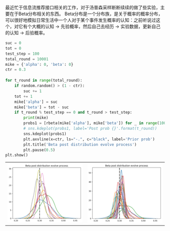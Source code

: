 最近忙于信息流推荐接口相关的工作，对于汤普森采样断断续续的做了些实验，主要在于Beta分布相关的东西。
Beta分布是一个分布族，是关于概率的概率分布，可以很好地模拟日常生活中一个人对于某个事件发生概率的认知：之前听说过这个，对它有个大概的认知 -> 先验概率，然后自己去经历 -> 实验数据，更新自己的认知 -> 后验概率。
```python
suc = 0
tot = 0
test_step = 100
total_round = 10001
mike = {'alpha': 0, 'beta': 0}
ctr = 0.3

for t_round in range(total_round):
    if random.random() > (1 - ctr):
        suc += 1
    tot += 1
    mike['alpha'] = suc
    mike['beta'] = tot - suc
    if t_round % test_step == 0 and t_round > test_step:
        print(mike)
        probs1 = [rbeta(mike['alpha'], mike['beta']) for _ in range(100)]
        # sns.kdeplot(probs1, label='Post prob {}'.format(t_round))
        sns.kdeplot(probs1)
        plt.axvline(x=ctr, ls="-.", c="black", label='Prior prob')
        plt.title('Beta post distribution evolve process')
        plt.pause(0.5)
plt.show()
```
<table><tr>
<td><img src=./assets/ts_1.png border=0></td>
<td><img src=./assets/ts_2.png border=0></td>
</tr></table>
